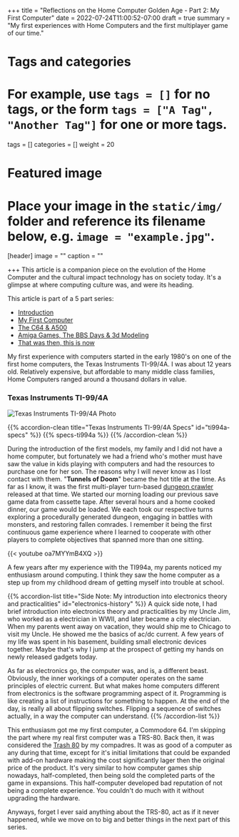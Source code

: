 +++
title = "Reflections on the Home Computer Golden Age - Part 2: My First Computer"
date = 2022-07-24T11:00:52-07:00
draft = true
summary = "My first experiences with Home Computers and the first multiplayer game of our time."
# Tags and categories
# For example, use `tags = []` for no tags, or the form `tags = ["A Tag", "Another Tag"]` for one or more tags.
tags = []
categories = []
weight = 20
# Featured image
# Place your image in the `static/img/` folder and reference its filename below, e.g. `image = "example.jpg"`.
[header]
image = ""
caption = ""

+++
This article is a companion piece on the evolution of the Home Computer and the cultural impact technology has on society today. It's a glimpse at where computing culture was, and were its heading. 

This article is part of a 5 part series: 

- [Introduction](/memorials/memorial-my-home-computer-reflections-part-1/)
- [My First Computer](/memorials/memorial-my-home-computer-reflections-part-2/)
- [The C64 & A500](/memorials/memorial-my-home-computer-reflections-part-3/)
- [Amiga Games, The BBS Days & 3d Modeling](/memorials/memorial-my-home-computer-reflections-part-4/)
- [That was then, this is now](/memorials/memorial-my-home-computer-reflections-part-5/)

My first experience with computers started in the early 1980's on one of the first home computers, the Texas Instruments TI-99/4A. I was about 12 years old. Relatively expensive, but affordable to many middle class families, Home Computers ranged around a thousand dollars in value.   

### Texas Instruments TI-99/4A

![Texas Instruments TI-99/4A Photo](/img/memorials/personal-computers/ti994a2.jpg)


{{% accordion-clean title="Texas Instruments TI-99/4A Specs" id="ti994a-specs" %}}
{{% specs-ti994a %}}
{{% /accordion-clean %}}

During the introduction of the first models, my family and I did not have a home computer, but fortunately we had a friend who's mother must have saw the value in kids playing with computers and had the resources to purchase one for her son. The reasons why I will never know as I lost contact with them. "**Tunnels of Doom**" became the hot title at the time. As far as I know, it was the first multi-player turn-based [dungeon crawler](https://en.wikipedia.org/wiki/Dungeon_crawl) released at that time. We started our morning loading our previous save game data from cassette tape. After several hours and a home cooked dinner, our game would be loaded. We each took our respective turns exploring a procedurally generated dungeon, engaging in battles with monsters, and restoring fallen comrades. I remember it being the first continuous game experience where I learned to cooperate with other players to complete objectives that spanned more than one sitting.

{{< youtube oa7MYYmB4XQ >}}
<p></p>

A few years after my experience with the TI994a, my parents noticed my enthusiasm around computing. I think they saw the home computer as a step up from my childhood dream of getting myself into trouble at school. 


{{% accordion-list title="Side Note: My introduction into electronics theory and practicalities" id="electronics-history" %}}
A quick side note, I had brief introduction into electronics theory and practicalities by my Uncle Jim, who worked as a electrician in WWII, and later became a city electrician. When my parents went away on vacation, they would ship me to Chicago to visit my Uncle. He showed me the basics of ac/dc current. A few years of my life was spent in his basement, building small electronic devices together. Maybe that's why I jump at the prospect of getting my hands on newly released gadgets today.  

As far as electronics go, the computer was, and is, a different beast. Obviously, the inner workings of a computer operates on the same principles of electric current. But what makes home computers different from electronics is the software programming aspect of it. Programming is like creating a list of instructions for something to happen. At the end of the day, is really all about flipping switches. Flipping a sequence of switches actually, in a way the computer can understand.
{{% /accordion-list %}}

This enthusiasm got me my first computer, a Commodore 64. I'm skipping the part where my real first computer was a TRS-80.  Back then, it was considered the [Trash 80](https://dfarq.homeip.net/trash-80-what-it-meant-and-why-it-stuck/) by my compadres. It was as good of a computer as any during that time, except for it's initial limitations that could be expanded with add-on hardware making the cost significantly lager then the original price of the product. It's very similar to how computer games ship nowadays, half-completed, then being sold the completed parts of the game in expansions. This half-computer developed bad reputation of not being a complete experience. You couldn't do much with it without upgrading the hardware.

Anyways, forget I ever said anything about the TRS-80, act as if it never happened, while we move on to big and better things in the next part of this series.
